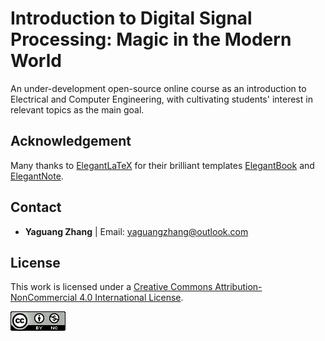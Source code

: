# Introduction to Digital Signal Processing: Magic in the Modern World

An under-development open-source online course as an introduction to Electrical and Computer Engineering, with cultivating students' interest in relevant topics as the main goal.

## Acknowledgement

Many thanks to [ElegantLaTeX](https://github.com/ElegantLaTeX) for their brilliant templates [ElegantBook](https://github.com/ElegantLaTeX/ElegantBook) and [ElegantNote](https://github.com/ElegantLaTeX/ElegantNote).

## Contact

* **Yaguang Zhang** | Email: yaguangzhang@outlook.com

## License

This work is licensed under a [Creative Commons Attribution-NonCommercial 4.0 International License](https://creativecommons.org/licenses/by-nc/4.0/).

<a rel="license" href="https://creativecommons.org/licenses/by-nc/4.0/"><img alt="Creative Commons License" style="border-width:0" src="CC BY-NC 4_0 88x31.png" /></a>